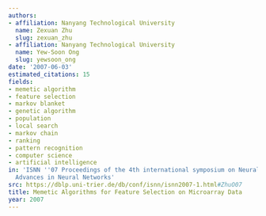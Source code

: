 ```yaml
---
authors:
- affiliation: Nanyang Technological University
  name: Zexuan Zhu
  slug: zexuan_zhu
- affiliation: Nanyang Technological University
  name: Yew-Soon Ong
  slug: yewsoon_ong
date: '2007-06-03'
estimated_citations: 15
fields:
- memetic algorithm
- feature selection
- markov blanket
- genetic algorithm
- population
- local search
- markov chain
- ranking
- pattern recognition
- computer science
- artificial intelligence
in: 'ISNN ''07 Proceedings of the 4th international symposium on Neural Networks:
  Advances in Neural Networks'
src: https://dblp.uni-trier.de/db/conf/isnn/isnn2007-1.html#ZhuO07
title: Memetic Algorithms for Feature Selection on Microarray Data
year: 2007
---
```

